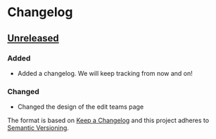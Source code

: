 # Changelog

## [Unreleased]
### Added
- Added a changelog. We will keep tracking from now and on!

### Changed
- Changed the design of the edit teams page

The format is based on [Keep a Changelog](http://keepachangelog.com)
and this project adheres to [Semantic Versioning](http://semver.org).

[Unreleased]: https://github.com/Codeminer42/cm42-central/compare/master...HEAD
